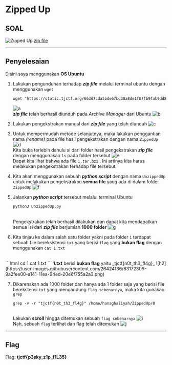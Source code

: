 # Zipped Up

## SOAL
![Zipped Up](https://user-images.githubusercontent.com/26424136/83015646-f106cc00-a04a-11ea-8c98-5ad7fb929279.PNG)
[zip file](https://static.tjctf.org/663d7cda5bde67bd38a8de1f07fb9fab9dd8dd0b75607bb459c899acb0ace980_0.zip)
____________________________________
## Penyelesaian
Disini saya menggunakan <b>OS Ubuntu</b> <br />
1. Lakukan pengunduhan terhadap **_zip file_** melalui terminal ubuntu dengan menggunakan ```wget``` 
	```html
	wget "https://static.tjctf.org/663d7cda5bde67bd38a8de1f07fb9fab9dd8dd0b75607bb459c899acb0ace980_0.zip"
	```
	![a](https://user-images.githubusercontent.com/26424136/83170899-766ba880-a13f-11ea-9a5d-64712ff85e1c.PNG)
	<br> **_zip file_** telah berhasil diunduh pada _Archive Manager_ dari Ubuntu
	![b](https://user-images.githubusercontent.com/26424136/83170905-78356c00-a13f-11ea-9ec8-2f87e8bfe807.PNG)

2. Lakukan pengekstrakan manual dari **_zip file_** yang telah diunduh
![c](https://user-images.githubusercontent.com/26424136/83170907-79ff2f80-a13f-11ea-98dc-746fe1a3211c.PNG)

3. Untuk mempermudah metode selanjutnya, maka lakukan penggantian nama _(rename)_ pada file hasil pengekstrakan dengan nama ```ZippedUp```
![d](https://user-images.githubusercontent.com/26424136/83170910-7a97c600-a13f-11ea-8e1b-7ab739867992.PNG)
<br> Kita buka terlebih dahulu si dari folder hasil pengekstrakan **_zip file_** dengan menggunakan ```ls``` pada folder tersebut
![e](https://user-images.githubusercontent.com/26424136/83170912-7bc8f300-a13f-11ea-98e9-a50759fe4115.PNG)
<br>Dapat kita lihat bahwa ada file ```1.tar.bz2``` .  Ini artinya kita harus melakukan pengekstrakan terhadap file tersebut.

4. Kita akan menggunakan sebuah **_python script_** dengan nama ```UnzippedUp``` untuk melakukan pengekstrakan __semua file__ yang ada di dalam folder ```ZippedUp```
![f](https://user-images.githubusercontent.com/26424136/83170914-7c618980-a13f-11ea-961c-0be69b408ac4.PNG)

5. Jalankan **_python script_** tersebut melalui terminal Ubuntu
	```html
	python3 UnzippedUp.py
	```
	<br>Pengekstrakan telah berhasil dilakukan dan dapat kita mendapatkan semua isi dari **_zip file_** berjumlah __1000 folder__
	![g](https://user-images.githubusercontent.com/26424136/83172313-9b611b00-a141-11ea-9878-a6e63f76c3a6.png)

6. Kita tinjau ke dalam salah satu folder yakni pada folder ```1``` terdapat sebuah file bereksistensi ```txt``` yang berisi ```flag``` yang __bukan flag__ dengan menggunakan ```cat 1.txt```
<br />
	```html
	cd 1
	cat 1.txt
	```
	<b>1.txt</b> berisi <b>bukan flag</b> yaitu _tjctf{n0t_th3_fl4g}_
	![h2](https://user-images.githubusercontent.com/26424136/83172309-9a2fee00-a141-11ea-94ed-20e6f755a2a3.png)

7. Dikarenakan ada 1000 folder dan hanya ada 1 folder saja yang berisi file berekstensi ```txt``` yang mengandung ```flag sebenarnya```, maka kita gunakan ```grep``` 
	```html
	grep -v -r "tjctf{n0t_th3_fl4g}" /home/hanaghaliyah/ZippedUp/0
	```
	<br>Lakukan __scroll__ hingga ditemukan sebuah ```flag sebenarnya```
	![i](https://user-images.githubusercontent.com/26424136/83172316-9bf9b180-a141-11ea-9519-5259e3b3ab65.png)
<br>Nah, sebuah ```flag``` terlihat dan flag telah ditemukan
![j](https://user-images.githubusercontent.com/26424136/83172318-9c924800-a141-11ea-8a91-05547297cfb2.PNG)

____________________________________
## Flag
Flag: <b>tjctf{p3sky_z1p_f1L35}</b>
